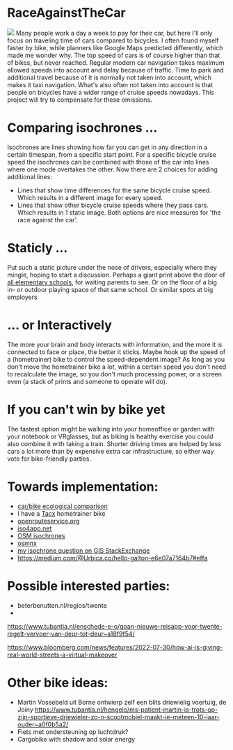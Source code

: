# RaceAgainstTheCar

<img src="https://repository-images.githubusercontent.com/145345464/710bf900-7a04-11eb-8f2f-e5b9ec73c6b2">
Many people work a day a week to pay for their car, but here I'll only focus on traveling time of cars compared to bicycles.
I often found myself faster by bike, while planners like Google Maps predicted differently, which made me wonder why.
The top speed of cars is of course higher than that of bikes, but never reached. Regular modern car navigation takes maximum allowed speeds into account and delay because of traffic. Time to park and additional travel because of it is normally not taken into account, which makes it taxi navigation. What's also often not taken into account is that people on bicycles have a wider range of cruise speeds nowadays. This project will try to compensate for these omissions.

Comparing isochrones ...
========================
Isochrones are lines showing how far you can get in any direction in a certain timespan, from a specific start point.
For a specific bicycle cruise speed the isochrones can be combined with those of the car into lines where one mode overtakes the other. Now there are 2 choices for adding additional lines:
- Lines that show time differences for the same bicycle cruise speed. Which results in a different image for every speed.
- Lines that show other bicycle cruise speeds where they pass cars. Which results in 1 static image.
Both options are nice measures for 'the race against the car'.

Staticly ...
=============
Put such a static picture under the nose of drivers, especially where they mingle, hoping to start a discussion. Perhaps a giant print above the door of <a href="https://duo.nl/open_onderwijsdata/primair-onderwijs/scholen-en-adressen/">all elementary schools</a>, for waiting parents to see. Or on the floor of a big in- or outdoor playing space of that same school. Or similar spots at big employers

... or Interactively
====================
The more your brain and body interacts with information, and the more it is connected to face or place, the better it sticks. Maybe hook up the speed of a (hometrainer) bike to control the speed-dependent image? As long as you don't move the hometrainer bike a lot, within a certain speed you don't need to recalculate the image, so you don't much processing power, or a screen even (a stack of prints and someone to operate will do).


If you can't win by bike yet
============================
The fastest option might be walking into your homeoffice or garden with your notebook or VRglasses, but as biking is healthy exercise you could also combine it with taking a train. Shorter driving times are helped by less cars a lot more than by expensive extra car infrastructure, so either way vote for bike-friendly parties.

Towards implementation:
=======================
- [car/bike ecological comparison](https://www.omnicalculator.com/ecology/car-vs-bike)
- I have a [Tacx](https://tacx.com/) hometrainer bike
- [openrouteservice.org](https://openrouteservice.org/)
- [iso4app.net](https://www.iso4app.net/net/)
- [OSM isochrones](https://wiki.openstreetmap.org/wiki/Isochrone)
- [osmnx](https://osmnx.readthedocs.io/en/stable/)
- [my isochrone question on GIS StackExchange](https://gis.stackexchange.com/questions/389494/how-to-osm-isochrone-center-transportmode-maxspeed-time-color-transparency)
- https://medium.com/@Urbica.co/hello-galton-e6e07a7164b7#effa

Possible interested parties:
============================
- beterbenutten.nl/regios/twente
- 

https://www.tubantia.nl/enschede-e-o/goan-nieuwe-reisapp-voor-twente-regelt-vervoer-van-deur-tot-deur~a18f9f54/

https://www.bloomberg.com/news/features/2022-07-30/how-ai-is-giving-real-world-streets-a-virtual-makeover

Other bike ideas:
=================
- Martin Vossebeld uit Borne ontwierp zelf een blits driewielig voertuig, de Joiny https://www.tubantia.nl/hengelo/ms-patient-martin-is-trots-op-zijn-sportieve-driewieler-zo-n-scootmobiel-maakt-je-meteen-10-jaar-ouder~a0f0b5a2/
- Fiets met ondersteuning op luchtdruk?
- Cargobike with shadow and solar energy
